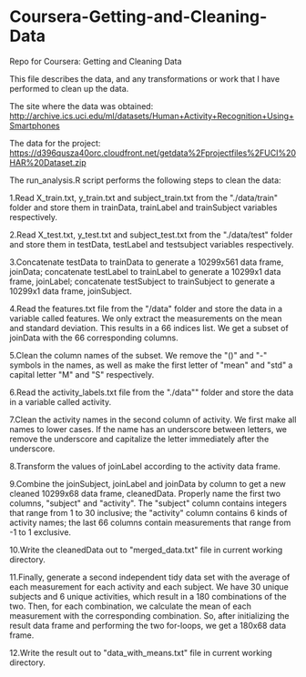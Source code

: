 Coursera-Getting-and-Cleaning-Data
==================================

Repo for Coursera: Getting and Cleaning Data

This file describes the data, and any transformations or work that I have performed to clean up the data.

The site where the data was obtained:
http://archive.ics.uci.edu/ml/datasets/Human+Activity+Recognition+Using+Smartphones

The data for the project:
https://d396qusza40orc.cloudfront.net/getdata%2Fprojectfiles%2FUCI%20HAR%20Dataset.zip

The run_analysis.R script performs the following steps to clean the data:

1.Read X_train.txt, y_train.txt and subject_train.txt from the "./data/train" folder and store them in trainData, trainLabel and trainSubject variables respectively.

2.Read X_test.txt, y_test.txt and subject_test.txt from the "./data/test" folder and store them in testData, testLabel and testsubject variables respectively.

3.Concatenate testData to trainData to generate a 10299x561 data frame, joinData; concatenate testLabel to trainLabel to generate a 10299x1 data frame, joinLabel; concatenate testSubject to trainSubject to generate a 10299x1 data frame, joinSubject.

4.Read the features.txt file from the "/data" folder and store the data in a variable called features. We only extract the measurements on the mean and standard deviation. This results in a 66 indices list. We get a subset of joinData with the 66 corresponding columns.

5.Clean the column names of the subset. We remove the "()" and "-" symbols in the names, as well as make the first letter of "mean" and "std" a capital letter "M" and "S" respectively.

6.Read the activity_labels.txt file from the "./data"" folder and store the data in a variable called activity.

7.Clean the activity names in the second column of activity. We first make all names to lower cases. If the name has an underscore between letters, we remove the underscore and capitalize the letter immediately after the underscore.

8.Transform the values of joinLabel according to the activity data frame.

9.Combine the joinSubject, joinLabel and joinData by column to get a new cleaned 10299x68 data frame, cleanedData. Properly name the first two columns, "subject" and "activity". The "subject" column contains integers that range from 1 to 30 inclusive; the "activity" column contains 6 kinds of activity names; the last 66 columns contain measurements that range from -1 to 1 exclusive.

10.Write the cleanedData out to "merged_data.txt" file in current working directory.

11.Finally, generate a second independent tidy data set with the average of each measurement for each activity and each subject. We have 30 unique subjects and 6 unique activities, which result in a 180 combinations of the two. Then, for each combination, we calculate the mean of each measurement with the corresponding combination. So, after initializing the result data frame and performing the two for-loops, we get a 180x68 data frame.

12.Write the result out to "data_with_means.txt" file in current working directory.

